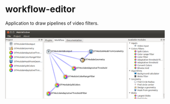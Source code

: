 # workflow-editor

Application to draw pipelines of video filters.

![Print screen](docs/printscreen.png)